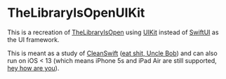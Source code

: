 # TheLibraryIsOpenUIKit

This is a recreation of [TheLibraryIsOpen](https://github.com/rafaelclaycon/TheLibraryIsOpen) using [UIKit](https://developer.apple.com/documentation/uikit) instead of [SwiftUI](https://developer.apple.com/xcode/swiftui/) as the UI framework.

This is meant as a study of [CleanSwift](https://clean-swift.com/clean-swift-ios-architecture/?utm_source=pocket_mylist) ([eat shit, Uncle Bob](https://blog.wesleyac.com/posts/robert-martin)) and can also run on iOS < 13 (which means iPhone 5s and iPad Air are still supported, [hey how are you](https://youtu.be/7gDKbT_l2us)).